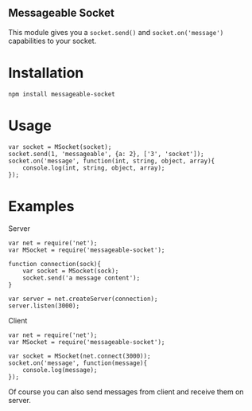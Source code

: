 ## Messageable Socket
This module gives you a `socket.send()` and `socket.on('message')` capabilities to your socket.

# Installation
`npm install messageable-socket`

# Usage
```
var socket = MSocket(socket);
socket.send(1, 'messageable', {a: 2}, ['3', 'socket']);
socket.on('message', function(int, string, object, array){
    console.log(int, string, object, array);
});
```

# Examples
Server
```
var net = require('net');
var MSocket = require('messageable-socket');

function connection(sock){
    var socket = MSocket(sock);
    socket.send('a message content');
}

var server = net.createServer(connection);
server.listen(3000);
```

Client
```
var net = require('net');
var MSocket = require('messageable-socket');

var socket = MSocket(net.connect(3000));
socket.on('message', function(message){
    console.log(message);
});
```

Of course you can also send messages from client and receive them on server.
